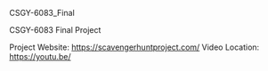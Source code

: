 CSGY-6083_Final

CSGY-6083 Final Project

Project Website: https://scavengerhuntproject.com/
Video Location: https://youtu.be/
